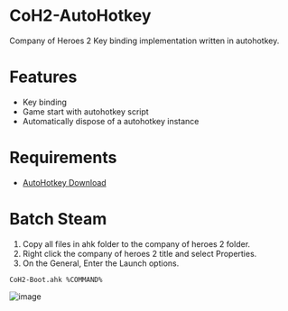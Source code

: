 # CoH2-AutoHotkey
Company of Heroes 2 Key binding implementation written in autohotkey.

# Features
- Key binding
- Game start with autohotkey script
- Automatically dispose of a autohotkey instance

# Requirements
- [AutoHotkey Download](https://www.autohotkey.com/download/)

# Batch Steam
1. Copy all files in ahk folder to the company of heroes 2 folder.
1. Right click the company of heroes 2 title and select Properties.
2. On the General, Enter the Launch options.

``
CoH2-Boot.ahk %COMMAND%
``

![image](https://github.com/Mochacola500/CoH2-Autohotkey/assets/54413553/d1ab5d67-86b8-4d1e-a499-66e179626c20)
